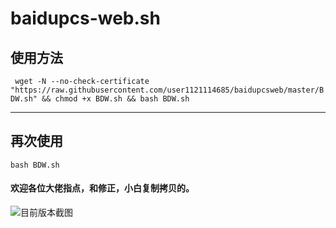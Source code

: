 # baidupcs-web.sh
## 使用方法
` wget -N --no-check-certificate "https://raw.githubusercontent.com/user1121114685/baidupcsweb/master/BDW.sh" && chmod +x BDW.sh && bash BDW.sh`

---
## 再次使用

`bash BDW.sh`

#### 欢迎各位大佬指点，和修正，小白复制拷贝的。


![目前版本截图](https://github.com/user1121114685/baidupcsweb/blob/master/20181203230829.png?raw=true "后续更新可能还会有更新！")
